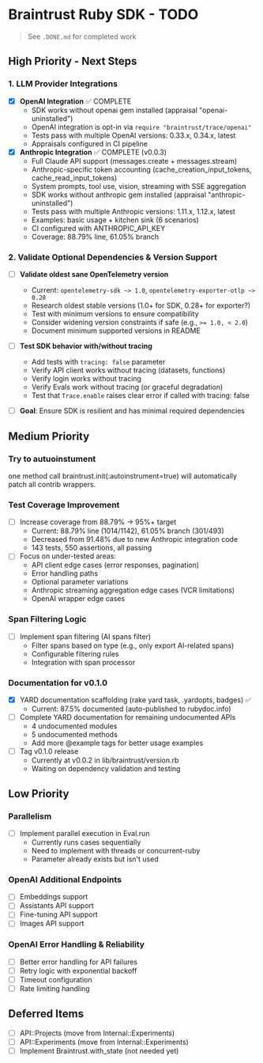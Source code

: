 # Braintrust Ruby SDK - TODO

> See `.DONE.md` for completed work

## High Priority - Next Steps

### 1. LLM Provider Integrations
- [x] **OpenAI Integration** ✅ COMPLETE
  - SDK works without openai gem installed (appraisal "openai-uninstalled")
  - OpenAI integration is opt-in via `require "braintrust/trace/openai"`
  - Tests pass with multiple OpenAI versions: 0.33.x, 0.34.x, latest
  - Appraisals configured in CI pipeline
- [x] **Anthropic Integration** ✅ COMPLETE (v0.0.3)
  - Full Claude API support (messages.create + messages.stream)
  - Anthropic-specific token accounting (cache_creation_input_tokens, cache_read_input_tokens)
  - System prompts, tool use, vision, streaming with SSE aggregation
  - SDK works without anthropic gem installed (appraisal "anthropic-uninstalled")
  - Tests pass with multiple Anthropic versions: 1.11.x, 1.12.x, latest
  - Examples: basic usage + kitchen sink (6 scenarios)
  - CI configured with ANTHROPIC_API_KEY
  - Coverage: 88.79% line, 61.05% branch

### 2. Validate Optional Dependencies & Version Support
- [ ] **Validate oldest sane OpenTelemetry version**
  - Current: `opentelemetry-sdk ~> 1.0`, `opentelemetry-exporter-otlp ~> 0.28`
  - Research oldest stable versions (1.0+ for SDK, 0.28+ for exporter?)
  - Test with minimum versions to ensure compatibility
  - Consider widening version constraints if safe (e.g., `>= 1.0, < 2.0`)
  - Document minimum supported versions in README
- [ ] **Test SDK behavior with/without tracing**
  - Add tests with `tracing: false` parameter
  - Verify API client works without tracing (datasets, functions)
  - Verify login works without tracing
  - Verify Evals work without tracing (or graceful degradation)
  - Test that `Trace.enable` raises clear error if called with tracing: false
- [ ] **Goal**: Ensure SDK is resilient and has minimal required dependencies



## Medium Priority

### Try to autuoinstument

one method call braintrust.init(:autoinstrument=true) will automatically patch
all contrib wrappers.

### Test Coverage Improvement
- [ ] Increase coverage from 88.79% → 95%+ target
  - Current: 88.79% line (1014/1142), 61.05% branch (301/493)
  - Decreased from 91.48% due to new Anthropic integration code
  - 143 tests, 550 assertions, all passing
- [ ] Focus on under-tested areas:
  - API client edge cases (error responses, pagination)
  - Error handling paths
  - Optional parameter variations
  - Anthropic streaming aggregation edge cases (VCR limitations)
  - OpenAI wrapper edge cases

### Span Filtering Logic
- [ ] Implement span filtering (AI spans filter)
  - Filter spans based on type (e.g., only export AI-related spans)
  - Configurable filtering rules
  - Integration with span processor

### Documentation for v0.1.0
- [x] YARD documentation scaffolding (rake yard task, .yardopts, badges) ✅
  - Current: 87.5% documented (auto-published to rubydoc.info)
- [ ] Complete YARD documentation for remaining undocumented APIs
  - 4 undocumented modules
  - 5 undocumented methods
  - Add more @example tags for better usage examples
- [ ] Tag v0.1.0 release
  - Currently at v0.0.2 in lib/braintrust/version.rb
  - Waiting on dependency validation and testing

## Low Priority

### Parallelism
- [ ] Implement parallel execution in Eval.run
  - Currently runs cases sequentially
  - Need to implement with threads or concurrent-ruby
  - Parameter already exists but isn't used

### OpenAI Additional Endpoints
- [ ] Embeddings support
- [ ] Assistants API support
- [ ] Fine-tuning API support
- [ ] Images API support

### OpenAI Error Handling & Reliability
- [ ] Better error handling for API failures
- [ ] Retry logic with exponential backoff
- [ ] Timeout configuration
- [ ] Rate limiting handling

## Deferred Items

- [ ] API::Projects (move from Internal::Experiments)
- [ ] API::Experiments (move from Internal::Experiments)
- [ ] Implement Braintrust.with_state (not needed yet)

